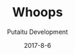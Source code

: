 ---
title: Whoops
description: 'The page you''re looking for does not exist'
sections: []
meta:
    id: f3fc48a7ce760ce56e322553f4b8f8ca858ceb26
    parentId: ""
    language: en
date: '2017-8-6'
author: 'Putaitu Development'
permalink: /404/
layout: sectionPage
---